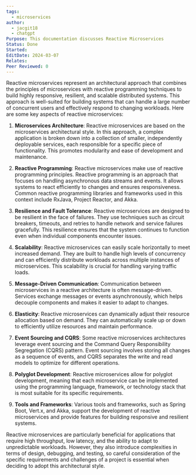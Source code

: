 ```yaml
---
tags:
  - microservices
author:
  - jacgit18
  - chatgpt
Purpose: This documentation discusses Reactive Microservices
Status: Done
Started: 
EditDate: 2024-03-07
Relates: 
Peer Reviewed: 0
---
```

Reactive microservices represent an architectural approach that combines the principles of microservices with reactive programming techniques to build highly responsive, resilient, and scalable distributed systems. This approach is well-suited for building systems that can handle a large number of concurrent users and effectively respond to changing workloads. Here are some key aspects of reactive microservices:  
  
1. **Microservices Architecture**: Reactive microservices are based on the microservices architectural style. In this approach, a complex application is broken down into a collection of smaller, independently deployable services, each responsible for a specific piece of functionality. This promotes modularity and ease of development and maintenance.  
  
2. **Reactive Programming**: Reactive microservices make use of reactive programming principles. Reactive programming is an approach that focuses on handling asynchronous data streams and events. It allows systems to react efficiently to changes and ensures responsiveness. Common reactive programming libraries and frameworks used in this context include RxJava, Project Reactor, and Akka.  
  
3. **Resilience and Fault Tolerance**: Reactive microservices are designed to be resilient in the face of failures. They use techniques such as circuit breakers, timeouts, and retries to handle network and service failures gracefully. This resilience ensures that the system continues to function even when individual components encounter issues.  
  
4. **Scalability**: Reactive microservices can easily scale horizontally to meet increased demand. They are built to handle high levels of concurrency and can efficiently distribute workloads across multiple instances of microservices. This scalability is crucial for handling varying traffic loads.  
  
5. **Message-Driven Communication**: Communication between microservices in a reactive architecture is often message-driven. Services exchange messages or events asynchronously, which helps decouple components and makes it easier to adapt to changes.  
  
6. **Elasticity**: Reactive microservices can dynamically adjust their resource allocation based on demand. They can automatically scale up or down to efficiently utilize resources and maintain performance.  
  
7. **Event Sourcing and CQRS**: Some reactive microservices architectures leverage event sourcing and the Command Query Responsibility Segregation (CQRS) pattern. Event sourcing involves storing all changes as a sequence of events, and CQRS separates the write and read models to optimize for different operations.  
  
8. **Polyglot Development**: Reactive microservices allow for polyglot development, meaning that each microservice can be implemented using the programming language, framework, or technology stack that is most suitable for its specific requirements.  
  
9. **Tools and Frameworks**: Various tools and frameworks, such as Spring Boot, Vert.x, and Akka, support the development of reactive microservices and provide features for building responsive and resilient systems.  
  
Reactive microservices are particularly beneficial for applications that require high throughput, low latency, and the ability to adapt to unpredictable workloads. However, they also introduce complexities in terms of design, debugging, and testing, so careful consideration of the specific requirements and challenges of a project is essential when deciding to adopt this architectural style.